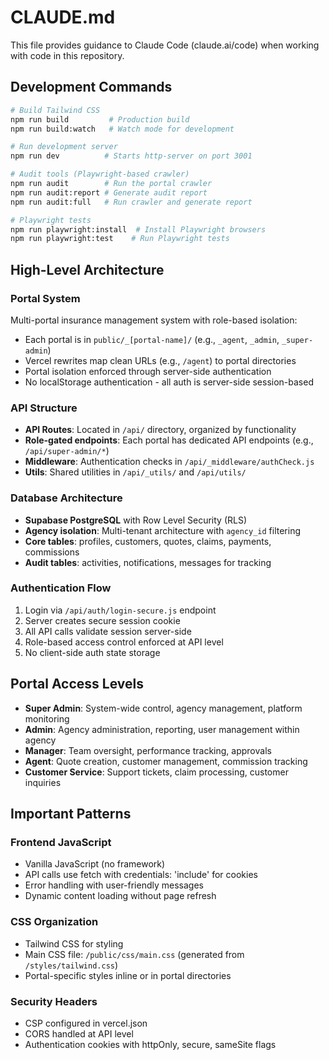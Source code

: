 # CLAUDE.md

This file provides guidance to Claude Code (claude.ai/code) when working with code in this repository.

## Development Commands

```bash
# Build Tailwind CSS
npm run build         # Production build
npm run build:watch   # Watch mode for development

# Run development server
npm run dev          # Starts http-server on port 3001

# Audit tools (Playwright-based crawler)
npm run audit        # Run the portal crawler
npm run audit:report # Generate audit report
npm run audit:full   # Run crawler and generate report

# Playwright tests
npm run playwright:install  # Install Playwright browsers
npm run playwright:test    # Run Playwright tests
```

## High-Level Architecture

### Portal System
Multi-portal insurance management system with role-based isolation:
- Each portal is in `public/_[portal-name]/` (e.g., `_agent`, `_admin`, `_super-admin`)
- Vercel rewrites map clean URLs (e.g., `/agent`) to portal directories
- Portal isolation enforced through server-side authentication
- No localStorage authentication - all auth is server-side session-based

### API Structure
- **API Routes**: Located in `/api/` directory, organized by functionality
- **Role-gated endpoints**: Each portal has dedicated API endpoints (e.g., `/api/super-admin/*`)
- **Middleware**: Authentication checks in `/api/_middleware/authCheck.js`
- **Utils**: Shared utilities in `/api/_utils/` and `/api/utils/`

### Database Architecture
- **Supabase PostgreSQL** with Row Level Security (RLS)
- **Agency isolation**: Multi-tenant architecture with `agency_id` filtering
- **Core tables**: profiles, customers, quotes, claims, payments, commissions
- **Audit tables**: activities, notifications, messages for tracking

### Authentication Flow
1. Login via `/api/auth/login-secure.js` endpoint
2. Server creates secure session cookie
3. All API calls validate session server-side
4. Role-based access control enforced at API level
5. No client-side auth state storage

## Portal Access Levels
- **Super Admin**: System-wide control, agency management, platform monitoring
- **Admin**: Agency administration, reporting, user management within agency
- **Manager**: Team oversight, performance tracking, approvals
- **Agent**: Quote creation, customer management, commission tracking
- **Customer Service**: Support tickets, claim processing, customer inquiries

## Important Patterns

### Frontend JavaScript
- Vanilla JavaScript (no framework)
- API calls use fetch with credentials: 'include' for cookies
- Error handling with user-friendly messages
- Dynamic content loading without page refresh

### CSS Organization
- Tailwind CSS for styling
- Main CSS file: `/public/css/main.css` (generated from `/styles/tailwind.css`)
- Portal-specific styles inline or in portal directories

### Security Headers
- CSP configured in vercel.json
- CORS handled at API level
- Authentication cookies with httpOnly, secure, sameSite flags